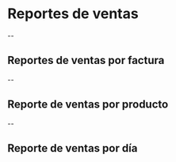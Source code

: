 # Reportes de ventas

--

## Reportes de ventas por factura

--

## Reporte de ventas por producto

--

## Reporte de ventas por día
